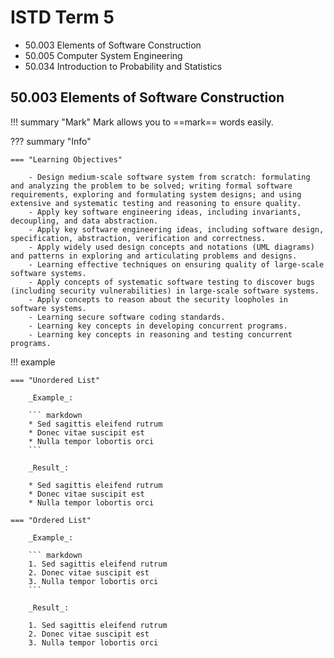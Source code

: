 # ISTD Term 5

- 50.003 Elements of Software Construction
- 50.005 Computer System Engineering
- 50.034 Introduction to Probability and Statistics

## 50.003 Elements of Software Construction

!!! summary "Mark" Mark allows you to ==mark== words easily.

??? summary "Info"

    === "Learning Objectives"

        - Design medium-scale software system from scratch: formulating and analyzing the problem to be solved; writing formal software requirements, exploring and formulating system designs; and using extensive and systematic testing and reasoning to ensure quality.
        - Apply key software engineering ideas, including invariants, decoupling, and data abstraction.
        - Apply key software engineering ideas, including software design, specification, abstraction, verification and correctness.
        - Apply widely used design concepts and notations (UML diagrams) and patterns in exploring and articulating problems and designs.
        - Learning effective techniques on ensuring quality of large-scale software systems.
        - Apply concepts of systematic software testing to discover bugs (including security vulnerabilities) in large-scale software systems.
        - Apply concepts to reason about the security loopholes in software systems.
        - Learning secure software coding standards.
        - Learning key concepts in developing concurrent programs.
        - Learning key concepts in reasoning and testing concurrent programs.

!!! example

    === "Unordered List"

        _Example_:

        ``` markdown
        * Sed sagittis eleifend rutrum
        * Donec vitae suscipit est
        * Nulla tempor lobortis orci
        ```

        _Result_:

        * Sed sagittis eleifend rutrum
        * Donec vitae suscipit est
        * Nulla tempor lobortis orci

    === "Ordered List"

        _Example_:

        ``` markdown
        1. Sed sagittis eleifend rutrum
        2. Donec vitae suscipit est
        3. Nulla tempor lobortis orci
        ```

        _Result_:

        1. Sed sagittis eleifend rutrum
        2. Donec vitae suscipit est
        3. Nulla tempor lobortis orci